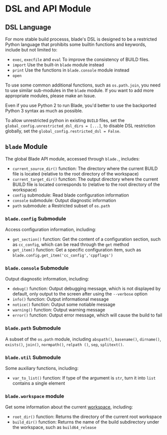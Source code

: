 # DSL and API Module

## DSL Language

For more stable build processs, blade's DSL is designed to be a restricted Python language that prohibits some builtin
functions and keywords, include but not limited to:

- `exec`, `execfile` and `eval` To improve the consistency of BUILD files.
- `import` Use the built-in `blade` module instead
- `print` Use the functions in `blade.console` module instead
- `open`

To use some common additional functions, such as `os.path.join`, you need to use similar sub-modules in the `blade` module.
If you want to add more appropriate modules, please make an Issue.

Even if you use Python 2 to run Blade, you'd better to use the backported Python 3 syntax as much as possible.

To allow unrestricted python in existing `BUILD` files, set the `global_config.unrestricted_dsl_dirs = [...]`,
to disable DSL restriction globally, set the `global_config.restricted_dsl = False`.

## `blade` Module

The global Blade API module, accessed through `blade.`, includes:

- `current_source_dir()` function: The directory where the current BUILD file is located (relative to the root directory of the workspace)
- `current_target_dir()` function: The output directory where the current BUILD file is located corresponds to (relative to the root directory of the workspace)
- `config` submodule: Read blade configuration information
- `console` submodule: Output diagnostic information
- `path` submodule: a Restricted subset of `os.path`

### `blade.config` Submodule

Access configuration information, including:

- `get_section()` function: Get the content of a configuration section, such as `cc_config`, which can be read through the `get` method
- `get_item()` function: Get a specific configuration item, such as `blade.config.get_item('cc_config','cppflags')`

### `blade.console` Submodule

Output diagnostic information, including:

- `debug()` function: Output debugging message, which is not displayed by default, only output to the screen after using the `--verbose` option
- `info()` function: Output informational message
- `notice()` function: Output some notiable message
- `warning()` function: Output warning message
- `error()` function: Output error message, which will cause the build to fail

### `blade.path` Submodule

A subset of the `os.path` module, including `abspath()`, `basename()`, `dirname()`, `exists()`, `join()`, `normpath()`, `relpath ()`, `sep`, `splitext()`.

### `blade.util` Submodule

Some auxiliary functions, including:

- `var_to_list()` function: If type of the argument is `str`, turn it into `list` contains a single element

### `blade.workspace` module

Get some information about the current [workspace](workspace.md), including:

- `root_dir()` function: Returns the directory of the current root workspace
- `build_dir()` function: Returns the name of the build subdirectory under the workspace, such as `build64_release`
